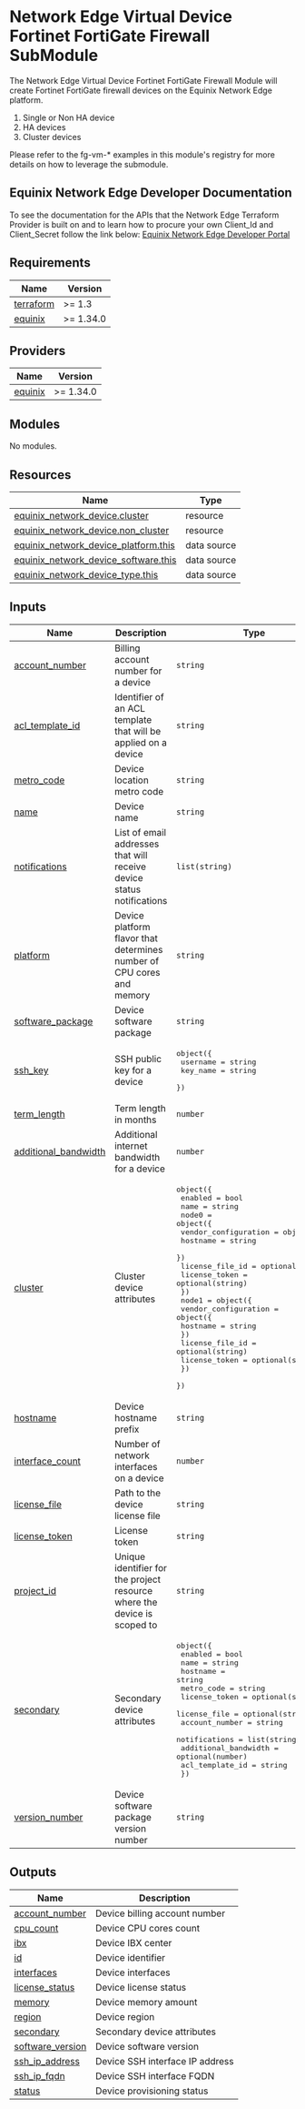 # Network Edge Virtual Device Fortinet FortiGate Firewall SubModule

The Network Edge Virtual Device Fortinet FortiGate Firewall Module will create Fortinet FortiGate firewall devices on the Equinix
Network Edge platform.

1. Single or Non HA device
2. HA devices
3. Cluster devices

Please refer to the fg-vm-* examples in this module's registry for more details on how to leverage the
submodule.

<!-- Begin Module Docs (Do not edit contents) -->

## Equinix Network Edge Developer Documentation

To see the documentation for the APIs that the Network Edge Terraform Provider is built on
and to learn how to procure your own Client_Id and Client_Secret follow the link below:
[Equinix Network Edge Developer Portal](https://developer.equinix.com/catalog/network-edgev1)
<!-- End Module Docs -->

<!-- BEGIN_TF_DOCS -->
## Requirements

| Name | Version |
|------|---------|
| <a name="requirement_terraform"></a> [terraform](#requirement\_terraform) | >= 1.3 |
| <a name="requirement_equinix"></a> [equinix](#requirement\_equinix) | >= 1.34.0 |

## Providers

| Name | Version |
|------|---------|
| <a name="provider_equinix"></a> [equinix](#provider\_equinix) | >= 1.34.0 |

## Modules

No modules.

## Resources

| Name | Type |
|------|------|
| [equinix_network_device.cluster](https://registry.terraform.io/providers/equinix/equinix/latest/docs/resources/network_device) | resource |
| [equinix_network_device.non_cluster](https://registry.terraform.io/providers/equinix/equinix/latest/docs/resources/network_device) | resource |
| [equinix_network_device_platform.this](https://registry.terraform.io/providers/equinix/equinix/latest/docs/data-sources/network_device_platform) | data source |
| [equinix_network_device_software.this](https://registry.terraform.io/providers/equinix/equinix/latest/docs/data-sources/network_device_software) | data source |
| [equinix_network_device_type.this](https://registry.terraform.io/providers/equinix/equinix/latest/docs/data-sources/network_device_type) | data source |

## Inputs

| Name | Description | Type | Default | Required |
|------|-------------|------|---------|:--------:|
| <a name="input_account_number"></a> [account\_number](#input\_account\_number) | Billing account number for a device | `string` | n/a | yes |
| <a name="input_acl_template_id"></a> [acl\_template\_id](#input\_acl\_template\_id) | Identifier of an ACL template that will be applied on a device | `string` | n/a | yes |
| <a name="input_metro_code"></a> [metro\_code](#input\_metro\_code) | Device location metro code | `string` | n/a | yes |
| <a name="input_name"></a> [name](#input\_name) | Device name | `string` | n/a | yes |
| <a name="input_notifications"></a> [notifications](#input\_notifications) | List of email addresses that will receive device status notifications | `list(string)` | n/a | yes |
| <a name="input_platform"></a> [platform](#input\_platform) | Device platform flavor that determines number of CPU cores and memory | `string` | n/a | yes |
| <a name="input_software_package"></a> [software\_package](#input\_software\_package) | Device software package | `string` | n/a | yes |
| <a name="input_ssh_key"></a> [ssh\_key](#input\_ssh\_key) | SSH public key for a device | <pre>object({<br>    username = string<br>    key_name = string<br>  })</pre> | n/a | yes |
| <a name="input_term_length"></a> [term\_length](#input\_term\_length) | Term length in months | `number` | n/a | yes |
| <a name="input_additional_bandwidth"></a> [additional\_bandwidth](#input\_additional\_bandwidth) | Additional internet bandwidth for a device | `number` | `0` | no |
| <a name="input_cluster"></a> [cluster](#input\_cluster) | Cluster device attributes | <pre>object({<br>    enabled = bool<br>    name    = string<br>    node0 = object({<br>      vendor_configuration = object({<br>        hostname = string<br>      })<br>      license_file_id = optional(string)<br>      license_token   = optional(string)<br>    })<br>    node1 = object({<br>      vendor_configuration = object({<br>        hostname = string<br>      })<br>      license_file_id = optional(string)<br>      license_token   = optional(string)<br>    })<br>  })</pre> | <pre>{<br>  "enabled": false,<br>  "name": null,<br>  "node0": {<br>    "license_file_id": null,<br>    "license_token": null,<br>    "vendor_configuration": {<br>      "hostname": null<br>    }<br>  },<br>  "node1": {<br>    "license_file_id": null,<br>    "license_token": null,<br>    "vendor_configuration": {<br>      "hostname": null<br>    }<br>  }<br>}</pre> | no |
| <a name="input_hostname"></a> [hostname](#input\_hostname) | Device hostname prefix | `string` | `null` | no |
| <a name="input_interface_count"></a> [interface\_count](#input\_interface\_count) | Number of network interfaces on a device | `number` | `10` | no |
| <a name="input_license_file"></a> [license\_file](#input\_license\_file) | Path to the device license file | `string` | `null` | no |
| <a name="input_license_token"></a> [license\_token](#input\_license\_token) | License token | `string` | `null` | no |
| <a name="input_project_id"></a> [project\_id](#input\_project\_id) | Unique identifier for the project resource where the device is scoped to | `string` | `null` | no |
| <a name="input_secondary"></a> [secondary](#input\_secondary) | Secondary device attributes | <pre>object({<br>    enabled              = bool<br>    name                 = string<br>    hostname             = string<br>    metro_code           = string<br>    license_token        = optional(string)<br>    license_file         = optional(string)<br>    account_number       = string<br>    notifications        = list(string)<br>    additional_bandwidth = optional(number)<br>    acl_template_id      = string<br>  })</pre> | <pre>{<br>  "account_number": null,<br>  "acl_template_id": null,<br>  "additional_bandwidth": null,<br>  "enabled": false,<br>  "hostname": null,<br>  "license_file": null,<br>  "license_token": null,<br>  "metro_code": null,<br>  "name": null,<br>  "notifications": null<br>}</pre> | no |
| <a name="input_version_number"></a> [version\_number](#input\_version\_number) | Device software package version number | `string` | `""` | no |

## Outputs

| Name | Description |
|------|-------------|
| <a name="output_account_number"></a> [account\_number](#output\_account\_number) | Device billing account number |
| <a name="output_cpu_count"></a> [cpu\_count](#output\_cpu\_count) | Device CPU cores count |
| <a name="output_ibx"></a> [ibx](#output\_ibx) | Device IBX center |
| <a name="output_id"></a> [id](#output\_id) | Device identifier |
| <a name="output_interfaces"></a> [interfaces](#output\_interfaces) | Device interfaces |
| <a name="output_license_status"></a> [license\_status](#output\_license\_status) | Device license status |
| <a name="output_memory"></a> [memory](#output\_memory) | Device memory amount |
| <a name="output_region"></a> [region](#output\_region) | Device region |
| <a name="output_secondary"></a> [secondary](#output\_secondary) | Secondary device attributes |
| <a name="output_software_version"></a> [software\_version](#output\_software\_version) | Device software version |
| <a name="output_ssh_ip_address"></a> [ssh\_ip\_address](#output\_ssh\_ip\_address) | Device SSH interface IP address |
| <a name="output_ssh_ip_fqdn"></a> [ssh\_ip\_fqdn](#output\_ssh\_ip\_fqdn) | Device SSH interface FQDN |
| <a name="output_status"></a> [status](#output\_status) | Device provisioning status |
<!-- END_TF_DOCS -->
